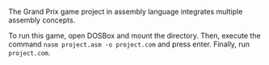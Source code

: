 The Grand Prix game project in assembly language integrates multiple assembly concepts.

To run this game, open DOSBox and mount the directory. Then, execute the command `nasm project.asm -o project.com` and press enter. Finally, run `project.com`.
